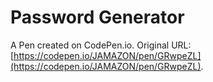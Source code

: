 # Password Generator

A Pen created on CodePen.io. Original URL: [https://codepen.io/JAMAZON/pen/GRwpeZL](https://codepen.io/JAMAZON/pen/GRwpeZL).

